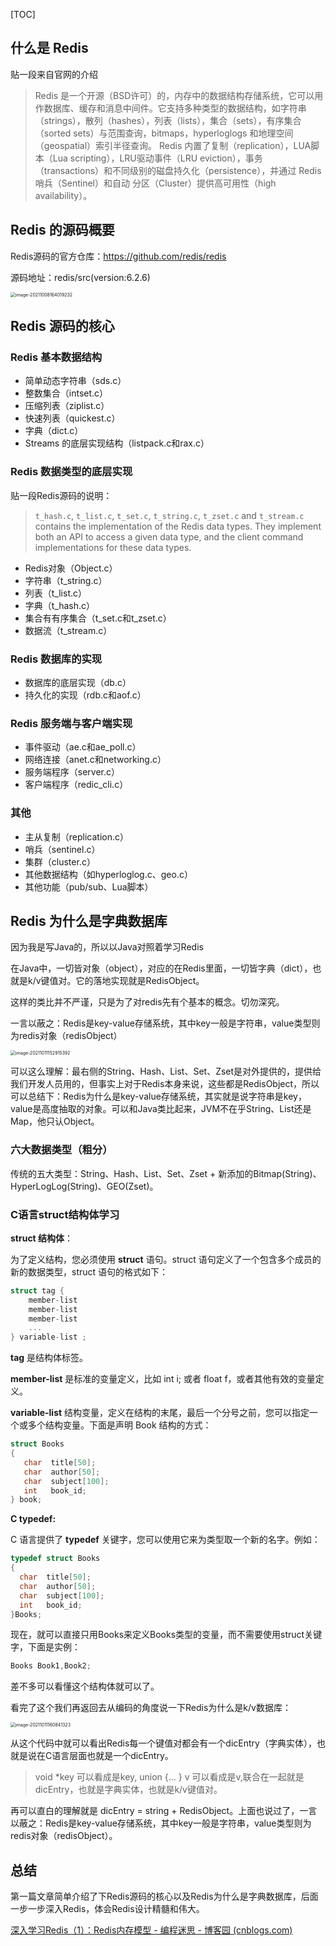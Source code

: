 [TOC]



## 什么是 Redis

贴一段来自官网的介绍

> Redis 是一个开源（BSD许可）的，内存中的数据结构存储系统，它可以用作数据库、缓存和消息中间件。它支持多种类型的数据结构，如字符串（strings），散列（hashes），列表（lists），集合（sets），有序集合（sorted sets）与范围查询，bitmaps，hyperloglogs 和地理空间（geospatial）索引半径查询。 Redis 内置了复制（replication），LUA脚本（Lua scripting），LRU驱动事件（LRU eviction），事务（transactions）和不同级别的磁盘持久化（persistence），并通过 Redis哨兵（Sentinel）和自动 分区（Cluster）提供高可用性（high availability）。

## Redis 的源码概要

Redis源码的官方仓库：https://github.com/redis/redis

源码地址：redis/src(version:6.2.6)

<img src="/Users/guogoffy/Library/Application Support/typora-user-images/image-20211008164019232.png" alt="image-20211008164019232" style="zoom:50%;" />

## Redis 源码的核心

### Redis 基本数据结构

- 简单动态字符串（sds.c）
- 整数集合（intset.c）
- 压缩列表（ziplist.c）
- 快速列表（quickest.c）
- 字典（dict.c）
- Streams 的底层实现结构（listpack.c和rax.c）

### Redis 数据类型的底层实现

贴一段Redis源码的说明：

> `t_hash.c`, `t_list.c`, `t_set.c`, `t_string.c`, `t_zset.c` and `t_stream.c` contains the implementation of the Redis data types. They implement both an API to access a given data type, and the client command implementations for these data types.

- Redis对象（Object.c）
- 字符串（t_string.c）
- 列表（t_list.c）
- 字典（t_hash.c）
- 集合有有序集合（t_set.c和t_zset.c）
- 数据流（t_stream.c）

### Redis 数据库的实现

- 数据库的底层实现（db.c）
- 持久化的实现（rdb.c和aof.c）

### Redis 服务端与客户端实现

- 事件驱动（ae.c和ae_poll.c）
- 网络连接（anet.c和networking.c）
- 服务端程序（server.c）
- 客户端程序（redic_cli.c）

### 其他

- 主从复制（replication.c）
- 哨兵（sentinel.c）
- 集群（cluster.c）
- 其他数据结构（如hyperloglog.c、geo.c）
- 其他功能（pub/sub、Lua脚本）

## Redis 为什么是字典数据库

因为我是写Java的，所以以Java对照着学习Redis

在Java中，一切皆对象（object），对应的在Redis里面，一切皆字典（dict），也就是k/v键值对。它的落地实现就是RedisObject。

这样的类比并不严谨，只是为了对redis先有个基本的概念。切勿深究。

一言以蔽之：Redis是key-value存储系统，其中key一般是字符串，value类型则为redis对象（redisObject）

<img src="/Users/guogoffy/Library/Application Support/typora-user-images/image-20211011152915392.png" alt="image-20211011152915392" style="zoom:50%;" />



可以这么理解：最右侧的String、Hash、List、Set、Zset是对外提供的，提供给我们开发人员用的，但事实上对于Redis本身来说，这些都是RedisObject，所以可以总结下：Redis为什么是key-value存储系统，其实就是说字符串是key，value是高度抽取的对象。可以和Java类比起来，JVM不在乎String、List还是Map，他只认Object。



### 六大数据类型（粗分）

传统的五大类型：String、Hash、List、Set、Zset + 新添加的Bitmap(String)、HyperLogLog(String)、GEO(Zset)。

### C语言**struct**结构体学习

**struct 结构体**：

为了定义结构，您必须使用 **struct** 语句。struct 语句定义了一个包含多个成员的新的数据类型，struct 语句的格式如下：

```c
struct tag { 
    member-list
    member-list 
    member-list  
    ...
} variable-list ;
```

**tag** 是结构体标签。

**member-list** 是标准的变量定义，比如 int i; 或者 float f，或者其他有效的变量定义。

**variable-list** 结构变量，定义在结构的末尾，最后一个分号之前，您可以指定一个或多个结构变量。下面是声明 Book 结构的方式：

```c
struct Books
{
   char  title[50];
   char  author[50];
   char  subject[100];
   int   book_id;
} book;
```

**C typedef:**

C 语言提供了 **typedef** 关键字，您可以使用它来为类型取一个新的名字。例如：

```c
typedef struct Books
{
  char  title[50];
  char  author[50];
  char  subject[100];
  int   book_id;
}Books;
```

现在，就可以直接只用Books来定义Books类型的变量，而不需要使用struct关键字，下面是实例：

```c
Books Book1,Book2;
```

差不多可以看懂这个结构体就可以了。

看完了这个我们再返回去从编码的角度说一下Redis为什么是k/v数据库：

<img src="/Users/guogoffy/Library/Application Support/typora-user-images/image-20211011160841323.png" alt="image-20211011160841323" style="zoom:50%;" />



从这个代码中就可以看出Redis每一个键值对都会有一个dicEntry（字典实体），也就是说在C语言层面也就是一个dicEntry。

> void *key 可以看成是key, union {... } v 可以看成是v,联合在一起就是dicEntry，也就是字典实体，也就是k/v键值对。

再可以直白的理解就是 dicEntry = string + RedisObject。上面也说过了，一言以蔽之：Redis是key-value存储系统，其中key一般是字符串，value类型则为redis对象（redisObject）。

## 总结

第一篇文章简单介绍了下Redis源码的核心以及Redis为什么是字典数据库，后面一步一步深入Redis，体会Redis设计精髓和伟大。

[深入学习Redis（1）：Redis内存模型 - 编程迷思 - 博客园 (cnblogs.com)](https://www.cnblogs.com/kismetv/p/8654978.html)







